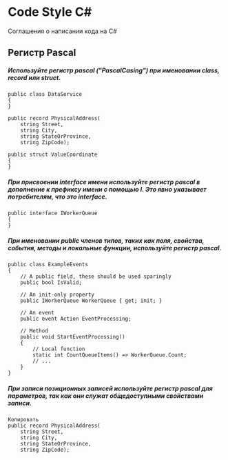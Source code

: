 # Code Style C#
Соглашения о написании кода на C#

## Регистр Pascal
##### Используйте регистр pascal ("PascalCasing") при именовании **class**, **record** или **struct**.
```
public class DataService 
{
}
```
```
public record PhysicalAddress(
    string Street,
    string City,
    string StateOrProvince,
    string ZipCode);
```
```
public struct ValueCoordinate
{
}
```
##### При присвоении interface имени используйте регистр pascal в дополнение к префиксу имени с помощью **I**. Это явно указывает потребителям, что это **interface**.
```
public interface IWorkerQueue
{
}
```
##### При именовании public членов типов, таких как поля, свойства, события, методы и локальные функции, используйте регистр pascal.
```
public class ExampleEvents
{
    // A public field, these should be used sparingly
    public bool IsValid;

    // An init-only property
    public IWorkerQueue WorkerQueue { get; init; }

    // An event
    public event Action EventProcessing;

    // Method
    public void StartEventProcessing()
    {
        // Local function
        static int CountQueueItems() => WorkerQueue.Count;
        // ...
    }
}
```
##### При записи позиционных записей используйте регистр pascal для параметров, так как они служат общедоступными свойствами записи.
```
Копировать
public record PhysicalAddress(
    string Street,
    string City,
    string StateOrProvince,
    string ZipCode);
```
